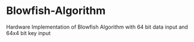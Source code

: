 # Blowfish-Algorithm
Hardware Implementation of Blowfish Algorithm with 64 bit data input and 64x4 bit key input
